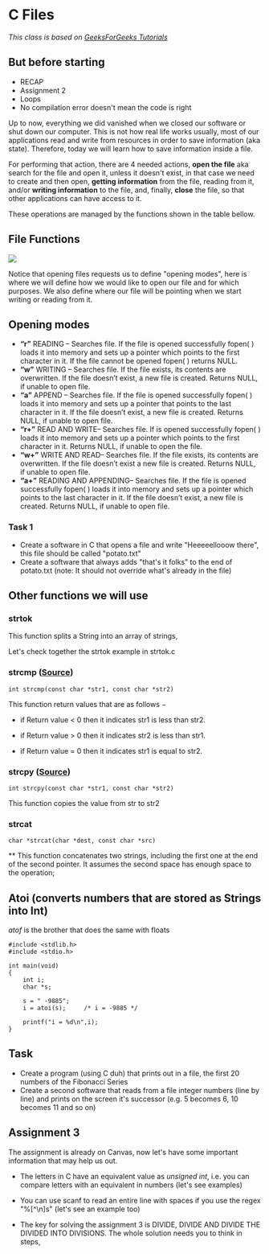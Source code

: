 # C Files
*This class is based on  [GeeksForGeeks Tutorials](https://www.geeksforgeeks.org/basics-file-handling-c/)*

## But before starting
- RECAP
- Assignment 2
- Loops
- No compilation error doesn't mean the code is right

Up to now, everything we did vanished when we closed our software or shut down our computer. This is not how real life works usually, most of our applications read and write from resources in order to save information (aka state). Therefore, today we will learn how to save information inside a file.

For performing that action, there are 4 needed actions, **open the file** aka search for the file and open it, unless it doesn't exist, in that case we need to create and then open, **getting  information** from the file, reading from it, and/or **writing information** to the file, and, finally, **close** the file, so that other applications can have access to it.

These operations are managed by the functions shown in the table bellow.

## File Functions
![](https://media.geeksforgeeks.org/wp-content/uploads/File-functions.jpg)

Notice that opening files requests us to define "opening modes", here is where we will define how we would like to open our file and for which purposes. We also define where our file will be pointing when we start writing or reading from it. 

## Opening modes
* **“r”** READING – Searches file. If the file is opened successfully fopen( ) loads it into memory and sets up a pointer which points to the first character in it. If the file cannot be opened fopen( ) returns NULL.
* **“w”** WRITING – Searches file. If the file exists, its contents are overwritten. If the file doesn’t exist, a new file is created. Returns NULL, if unable to open file.
* **“a”** APPEND – Searches file. If the file is opened successfully fopen( ) loads it into memory and sets up a pointer that points to the last character in it. If the file doesn’t exist, a new file is created. Returns NULL, if unable to open file.
* **“r+”** READ AND WRITE– Searches file. If is opened successfully fopen( ) loads it into memory and sets up a pointer which points to the first character in it. Returns NULL, if unable to open the file.
* **“w+”** WRITE AND READ– Searches file. If the file exists, its contents are overwritten. If the file doesn’t exist a new file is created. Returns NULL, if unable to open file.
* **“a+”** READING AND APPENDING– Searches file. If the file is opened successfully fopen( ) loads it into memory and sets up a pointer which points to the last character in it. If the file doesn’t exist, a new file is created. Returns NULL, if unable to open file.

### Task 1
* Create a software in C that opens a file and write "Heeeeellooow there", this file should be called "potato.txt"
* Create a software that always adds "that's it folks" to the end of potato.txt (note: It should not override what's already in the file)

## Other functions we will use

### strtok
This function splits a String into an array of strings,  

Let's check together the strtok example in strtok.c

### strcmp ([Source](https://www.geeksforgeeks.org/sorting-strings-using-bubble-sort-2/))

    int strcmp(const char *str1, const char *str2)

This function return values that are as follows −

* if Return value < 0 then it indicates str1 is less than str2.

* if Return value > 0 then it indicates str2 is less than str1.

- if Return value = 0 then it indicates str1 is equal to str2.

### strcpy ([Source](https://www.tutorialspoint.com/c_standard_library/c_function_strcpy.htm))

    int strcpy(const char *str1, const char *str2)

This function copies the value from str to str2

### strcat
    char *strcat(char *dest, const char *src)

**
This function concatenates two strings, including the first one at the end of the second pointer. It assumes the second space has enough space to the operation;


## Atoi (converts numbers that are stored as Strings into Int)

*atof* is the brother that does the same with floats

    #include <stdlib.h>
    #include <stdio.h>

    int main(void)
    {
        int i;
        char *s;

        s = " -9885";
        i = atoi(s);     /* i = -9885 */

        printf("i = %d\n",i);
    }

## Task

* Create a program (using C duh) that prints out in a file, the first 20 numbers of the Fibonacci Series
* Create a second software that reads from a file integer numbers (line by line) and prints on the screen it's successor (e.g. 5 becomes 6, 10 becomes 11 and so on)

## Assignment 3
The assignment is already on Canvas, now let's have some important information that may help us out.

* The letters in C have an equivalent value as *unsigned int*, i.e. you can compare letters with an equivalent in numbers (let's see examples)

* You can use scanf to read an entire line with spaces if you use the regex "%[^\n]s" (let's see an example too)

* The key for solving the assignment 3 is DIVIDE, DIVIDE AND DIVIDE THE DIVIDED INTO DIVISIONS. The whole solution needs you to think in steps, 


